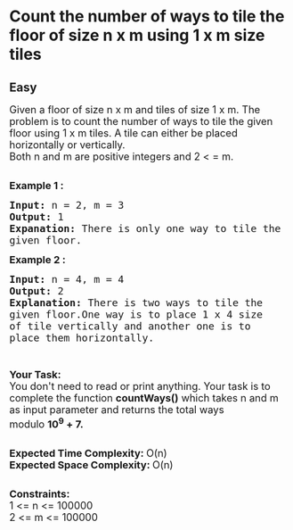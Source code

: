 # Count the number of ways to tile the floor of size n x m using 1 x m size tiles
## Easy
<div class="problems_problem_content__Xm_eO"><p><span style="font-size:18px">Given a floor of size n x m and tiles of size 1 x m. The problem is to count the number of ways to tile the given floor using 1 x m tiles. A tile can either be placed horizontally or vertically.<br>
Both n and m are positive integers and 2 &lt; = m.</span><br>
&nbsp;</p>

<p><span style="font-size:18px"><strong>Example 1 :</strong></span></p>

<pre><span style="font-size:18px"><strong>Input: </strong>n = 2, m = 3
<strong>Output: </strong>1
</span><strong><span style="font-size:18px">Expanation: </span></strong><span style="font-size:18px">There is only one way to tile the
given floor.</span>
</pre>

<p><span style="font-size:18px"><strong>Example 2 :</strong></span></p>

<pre><span style="font-size:18px"><strong>Input: </strong>n = 4, m = 4
<strong>Output: </strong>2
<strong>Explanation: </strong>There is two ways to tile the
given floor.One way is to place 1 x 4 size 
of tile vertically and another one is to 
place them horizontally.</span>
</pre>

<p>&nbsp;</p>

<p><span style="font-size:18px"><strong>Your Task:</strong><br>
You don't need to read or print anything. Your task is to complete the function&nbsp;<strong>countWays()</strong>&nbsp;which takes n and m as input parameter and returns the total ways modulo&nbsp;<strong>10<sup>9</sup>&nbsp;+ 7.</strong></span><br>
&nbsp;</p>

<p><span style="font-size:18px"><strong>Expected Time Complexity:&nbsp;</strong>O(n)<br>
<strong>Expected Space Complexity:&nbsp;</strong>O(n)</span><br>
&nbsp;</p>

<p><span style="font-size:18px"><strong>Constraints:</strong><br>
1 &lt;= n &lt;= 100000</span><br>
<span style="font-size:18px">2 &lt;= m &lt;= 100000</span></p>
</div>